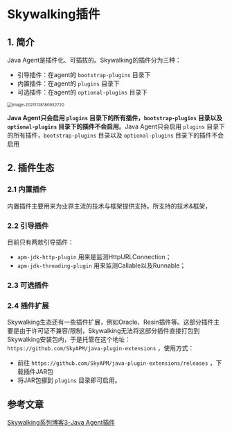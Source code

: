 # Skywalking插件

## 1. 简介

Java Agent是插件化、可插拔的。Skywalking的插件分为三种：

- 引导插件：在agent的 `bootstrap-plugins` 目录下
- 内置插件：在agent的 `plugins` 目录下
- 可选插件：在agent的 `optional-plugins` 目录下

<img src="https://zszblog.oss-cn-beijing.aliyuncs.com/zszblog/blogimage-master/image-20211128180952720.png" alt="image-20211128180952720" style="zoom:67%;" />

**Java Agent只会启用 `plugins` 目录下的所有插件，`bootstrap-plugins` 目录以及 `optional-plugins` 目录下的插件不会启用**。Java Agent只会启用 `plugins` 目录下的所有插件，`bootstrap-plugins` 目录以及 `optional-plugins` 目录下的插件不会启用

## 2. 插件生态

### 2.1 内置插件

内置插件主要用来为业界主流的技术与框架提供支持。所支持的技术&框架，

### 2.2 引导插件

目前只有两款引导插件：

- `apm-jdk-http-plugin` 用来是监测HttpURLConnection；
- `apm-jdk-threading-plugin` 用来监测Callable以及Runnable；

### 2.3 可选插件

### 2.4 插件扩展

Skywalking生态还有一些插件扩展，例如Oracle、Resin插件等。这部分插件主要是由于许可证不兼容/限制，Skywalking无法将这部分插件直接打包到Skywalking安装包内，于是托管在这个地址： `https://github.com/SkyAPM/java-plugin-extensions` ，使用方式：

- 前往 `https://github.com/SkyAPM/java-plugin-extensions/releases` ，下载插件JAR包
- 将JAR包挪到 `plugins` 目录即可启用。

## 参考文章

[Skywalking系列博客3-Java Agent插件](https://www.itmuch.com/skywalking/java-agent/)
